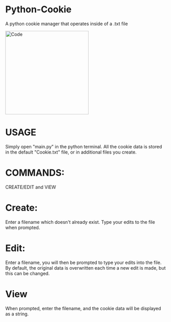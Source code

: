 # Python-Cookie
A python cookie manager that operates inside of a .txt file

<img width="260" alt="Code" src="https://github.com/SimpleOfficeTools/Python-Cookie/assets/105302631/a7b2b9d5-0dcb-4afb-81c9-734fd66aefb5">

# USAGE

Simply open "main.py" in the python terminal. All the cookie data is stored in the default "Cookie.txt" file, or in additional files you create.

# COMMANDS:
CREATE/EDIT and VIEW

# Create:
Enter a filename which doesn't already exist. Type your edits to the file when prompted.

# Edit:
Enter a filename, you will then be prompted to type your edits into the file. By default, the original data is overwritten each time a new edit is made, but this can be changed.

# View

When prompted, enter the filename, and the cookie data will be displayed as a string.
